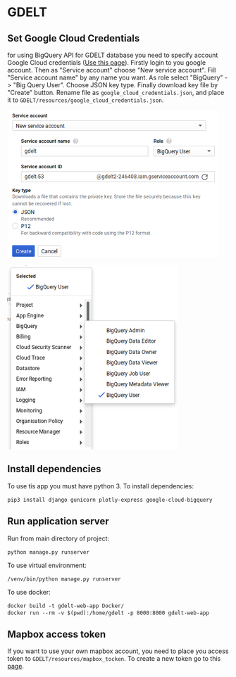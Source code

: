 # GDELT

## Set Google Cloud Credentials 
for using BigQuery API for GDELT database you need to specify 
account Google Cloud credentials ([Use this page](https://console.cloud.google.com/apis/credentials/serviceaccountkey)).
Firstly login to you google account. Then as "Service account" choose "New service account".
Fill "Service account name" by any name you want. As role select "BigQuery" -> "Big Query User".
Choose JSON key type. Finally download key file by "Create" button. 
Rename file as ```google_cloud_credentials.json```, 
and place it to ```GDELT/resources/google_cloud_credentials.json```. 

![](https://github.com/TymofiiChumak/GDELT/raw/develop/readme_images/bigquery1.png)

![](https://github.com/TymofiiChumak/GDELT/raw/develop/readme_images/bigquery2.png)

## Install dependencies

To use tis app you must have python 3. To install dependencies:
```shell
pip3 install django gunicorn plotly-express google-cloud-bigquery
```

## Run application server 
Run from main directory of project:
```shell
python manage.py runserver
```
To use virtual environment:
```shell
/venv/bin/python manage.py runserver
```
To use docker:
```shell
docker build -t gdelt-web-app Docker/
docker run --rm -v $(pwd):/home/gdelt -p 8000:8000 gdelt-web-app
```

## Mapbox access token
If you want to use your own mapbox account, you need to place 
you access token to `GDELT/resources/mapbox_tocken`. 
To create a new token go to this [page](https://account.mapbox.com/access-tokens/create). 
